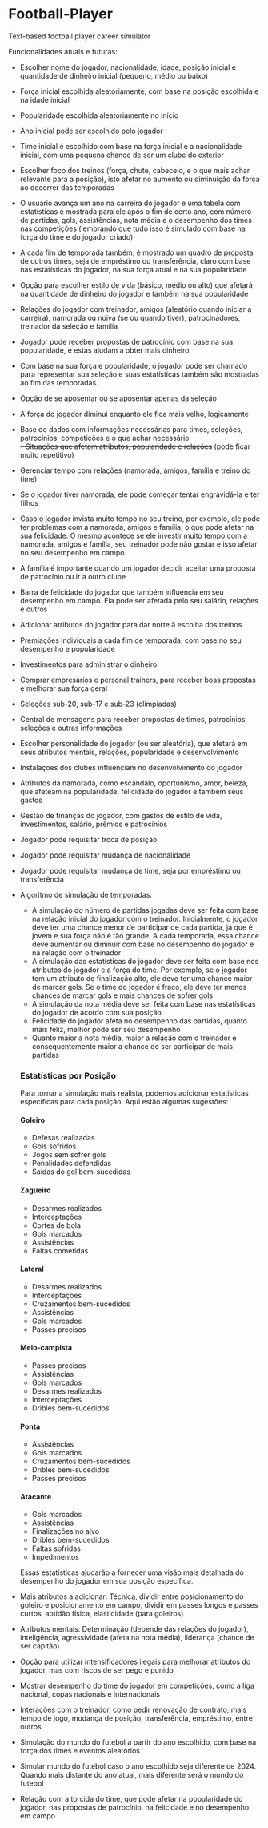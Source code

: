 # Football-Player
Text-based football player career simulator

Funcionalidades atuais e futuras:
- Escolher nome do jogador, nacionalidade, idade, posição inicial e quantidade de dinheiro inicial (pequeno, médio ou baixo)
- Força inicial escolhida aleatoriamente, com base na posição escolhida e na idade inicial
- Popularidade escolhida aleatoriamente no início
- Ano inicial pode ser escolhido pelo jogador
- Time inicial é escolhido com base na força inicial e a nacionalidade inicial, com uma pequena chance de ser um clube do exterior
- Escolher foco dos treinos (força, chute, cabeceio, e o que mais achar relevante para a posição), isto afetar no aumento ou diminuição da força ao decorrer das temporadas
- O usuário avança um ano na carreira do jogador e uma tabela com estatísticas é mostrada para ele após o fim de certo ano, com número de partidas, gols, assistências, nota média e o desempenho dos times nas competições (lembrando que tudo isso é simulado com base na força do time e do jogador criado)
- A cada fim de temporada também, é mostrado um quadro de proposta de outros times, seja de empréstimo ou transferência, claro com base nas estatísticas do jogador, na sua força atual e na sua popularidade
- Opção para escolher estilo de vida (básico, médio ou alto) que afetará na quantidade de dinheiro do jogador e também na sua popularidade
- Relações do jogador com treinador, amigos (aleatório quando iniciar a carreira), namorada ou noiva (se ou quando tiver), patrocinadores, treinador da seleção e família
- Jogador pode receber propostas de patrocínio com base na sua popularidade, e estas ajudam a obter mais dinheiro
- Com base na sua força e popularidade, o jogador pode ser chamado para representar sua seleção e suas estatísticas também são mostradas ao fim das temporadas.
- Opção de se aposentar ou se aposentar apenas da seleção
- A força do jogador diminui enquanto ele fica mais velho, logicamente
- Base de dados com informações necessárias para times, seleções, patrocínios, competições e o que achar necessário <br>
~~- Situações que afetam atributos, popularidade e relações~~ (pode ficar muito repetitivo)
- Gerenciar tempo com relações (namorada, amigos, família e treino do time)
- Se o jogador tiver namorada, ele pode começar tentar engravidá-la e ter filhos
- Caso o jogador invista muito tempo no seu treino, por exemplo, ele pode ter problemas com a namorada, amigos e família, o que pode afetar na sua felicidade. O mesmo acontece se ele investir muito tempo com a namorada, amigos e família, seu treinador pode não gostar e isso afetar no seu desempenho em campo
- A família é importante quando um jogador decidir aceitar uma proposta de patrocínio ou ir a outro clube
- Barra de felicidade do jogador que também influencia em seu desempenho em campo. Ela pode ser afetada pelo seu salário, relações e outros
- Adicionar atributos do jogador para dar norte à escolha dos treinos
- Premiações individuais a cada fim de temporada, com base no seu desempenho e popularidade
- Investimentos para administrar o dinheiro
- Comprar empresários e personal trainers, para receber boas propostas e melhorar sua força geral
- Seleções sub-20, sub-17 e sub-23 (olímpiadas)
- Central de mensagens para receber propostas de times, patrocínios, seleções e outras informações
- Escolher personalidade do jogador (ou ser aleatória), que afetará em seus atributos mentais, relações, popularidade e desenvolvimento
- Instalaçoes dos clubes influenciam no desenvolvimento do jogador
- Atributos da namorada, como escândalo, oportunismo, amor, beleza, que afeteam na popularidade, felicidade do jogador e também seus gastos
- Gestão de finanças do jogador, com gastos de estilo de vida, investimentos, salário, prêmios e patrocínios
- Jogador pode requisitar troca de posição
- Jogador pode requisitar mudança de nacionalidade
- Jogador pode requisitar mudança de time, seja por empréstimo ou transferência
- Algoritmo de simulação de temporadas:
    - A simulação do número de partidas jogadas deve ser feita com base na relação inicial do jogador com o treinador. Inicialmente, o jogador deve ter uma chance menor de participar de cada partida, já que é jovem e sua força não é tão grande. A cada temporada, essa chance deve aumentar ou diminuir com base no desempenho do jogador e na relação com o treinador
    - A simulação das estatísticas do jogador deve ser feita com base nos atributos do jogador e a força do time. Por exemplo, se o jogador tem um atributo de finalização alto, ele deve ter uma chance maior de marcar gols. Se o time do jogador é fraco, ele deve ter menos chances de marcar gols e mais chances de sofrer gols	
    - A simulação da nota média deve ser feita com base nas estatísticas do jogador de acordo com sua posição
    - Felicidade do jogador afeta no desempenho das partidas, quanto mais feliz, melhor pode ser seu desempenho
    - Quanto maior a nota média, maior a relação com o treinador e consequentemente maior a chance de ser participar de mais partidas
    ### Estatísticas por Posição

    Para tornar a simulação mais realista, podemos adicionar estatísticas específicas para cada posição. Aqui estão algumas sugestões:

    #### Goleiro
    - Defesas realizadas
    - Gols sofridos
    - Jogos sem sofrer gols
    - Penalidades defendidas
    - Saídas do gol bem-sucedidas

    #### Zagueiro
    - Desarmes realizados
    - Interceptações
    - Cortes de bola
    - Gols marcados
    - Assistências
    - Faltas cometidas

    #### Lateral
    - Desarmes realizados
    - Interceptações
    - Cruzamentos bem-sucedidos
    - Assistências
    - Gols marcados
    - Passes precisos

    #### Meio-campista
    - Passes precisos
    - Assistências
    - Gols marcados
    - Desarmes realizados
    - Interceptações
    - Dribles bem-sucedidos

    #### Ponta
    - Assistências
    - Gols marcados
    - Cruzamentos bem-sucedidos
    - Dribles bem-sucedidos
    - Passes precisos

    #### Atacante
    - Gols marcados
    - Assistências
    - Finalizações no alvo
    - Dribles bem-sucedidos
    - Faltas sofridas
    - Impedimentos

    Essas estatísticas ajudarão a fornecer uma visão mais detalhada do desempenho do jogador em sua posição específica.
- Mais atributos a adicionar: Técnica, dividir entre posicionamento do goleiro e posicionamento em campo, dividir em passes longos e passes curtos, aptidão física, elasticidade (para goleiros)
- Atributos mentais: Determinação (depende das relações do jogador), inteligência, agressividade (afeta na nota média), liderança (chance de ser capitão)
- Opção para utilizar intensificadores ilegais para melhorar atributos do jogador, mas com riscos de ser pego e punido
- Mostrar desempenho do time do jogador em competições, como a liga nacional, copas nacionais e internacionais
- Interações com o treinador, como pedir renovação de contrato, mais tempo de jogo, mudança de posição, transferência, empréstimo, entre outros
- Simulação do mundo do futebol a partir do ano escolhido, com base na força dos times e eventos aleatórios
- Simular mundo do futebol caso o ano escolhido seja diferente de 2024. Quando mais distante do ano atual, mais diferente será o mundo do futebol
- Relação com a torcida do time, que pode afetar na popularidade do jogador, nas propostas de patrocínio, na felicidade e no desempenho em campo
